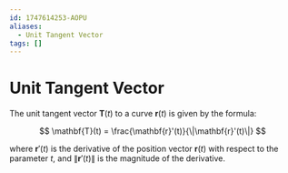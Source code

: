 ```yaml
---
id: 1747614253-AOPU
aliases:
  - Unit Tangent Vector
tags: []
---
```


# Unit Tangent Vector

The unit tangent vector $\mathbf{T}(t)$ to a curve $\mathbf{r}(t)$ is given by the formula:

$$
\mathbf{T}(t) = \frac{\mathbf{r}'(t)}{\|\mathbf{r}'(t)\|}
$$

where $\mathbf{r}'(t)$ is the derivative of the position vector $\mathbf{r}(t)$ with respect to the parameter $t$, and $\|\mathbf{r}'(t)\|$ is the magnitude of the derivative.
